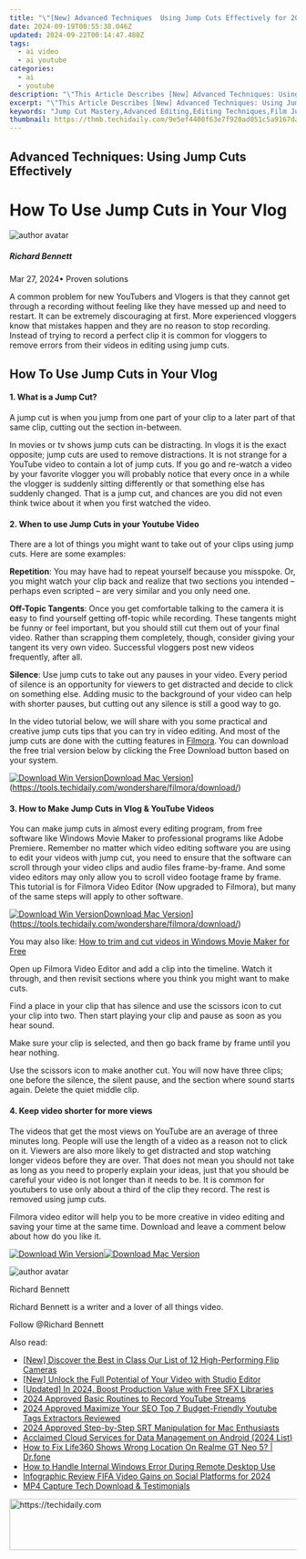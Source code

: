 ```yaml
---
title: "\"[New] Advanced Techniques  Using Jump Cuts Effectively for 2024\""
date: 2024-09-19T00:55:38.046Z
updated: 2024-09-22T00:14:47.480Z
tags:
  - ai video
  - ai youtube
categories:
  - ai
  - youtube
description: "\"This Article Describes [New] Advanced Techniques: Using Jump Cuts Effectively for 2024\""
excerpt: "\"This Article Describes [New] Advanced Techniques: Using Jump Cuts Effectively for 2024\""
keywords: "Jump Cut Mastery,Advanced Editing,Editing Techniques,Film Jump Edits,Cutting Scenes Well,Efficient Transitions,Effective Edit Tricks"
thumbnail: https://thmb.techidaily.com/9e5ef4400f63e7f920ad051c5a9167da56f0ec84a54929789d005136b7898918.jpg
---
```


## Advanced Techniques: Using Jump Cuts Effectively

# How To Use Jump Cuts in Your Vlog

![author avatar](https://images.wondershare.com/filmora/article-images/richard-bennett.jpg)

##### Richard Bennett

 Mar 27, 2024• Proven solutions

A common problem for new YouTubers and Vlogers is that they cannot get through a recording without feeling like they have messed up and need to restart. It can be extremely discouraging at first. More experienced vloggers know that mistakes happen and they are no reason to stop recording. Instead of trying to record a perfect clip it is common for vloggers to remove errors from their videos in editing using jump cuts.

## How To Use Jump Cuts in Your Vlog

#### 1\. What is a Jump Cut?

A jump cut is when you jump from one part of your clip to a later part of that same clip, cutting out the section in-between.

In movies or tv shows jump cuts can be distracting. In vlogs it is the exact opposite; jump cuts are used to remove distractions. It is not strange for a YouTube video to contain a lot of jump cuts. If you go and re-watch a video by your favorite vlogger you will probably notice that every once in a while the vlogger is suddenly sitting differently or that something else has suddenly changed. That is a jump cut, and chances are you did not even think twice about it when you first watched the video.

#### 2\. When to use Jump Cuts in your Youtube Video

There are a lot of things you might want to take out of your clips using jump cuts. Here are some examples:

**Repetition**: You may have had to repeat yourself because you misspoke. Or, you might watch your clip back and realize that two sections you intended – perhaps even scripted – are very similar and you only need one.

**Off-Topic Tangents**: Once you get comfortable talking to the camera it is easy to find yourself getting off-topic while recording. These tangents might be funny or feel important, but you should still cut them out of your final video. Rather than scrapping them completely, though, consider giving your tangent its very own video. Successful vloggers post new videos frequently, after all.

**Silence**: Use jump cuts to take out any pauses in your video. Every period of silence is an opportunity for viewers to get distracted and decide to click on something else. Adding music to the background of your video can help with shorter pauses, but cutting out any silence is still a good way to go.

In the video tutorial below, we will share with you some practical and creative jump cuts tips that you can try in video editing. And most of the jump cuts are done with the cutting features in [Filmora](https://tools.techidaily.com/wondershare/filmora/download/). You can download the free trial version below by clicking the Free Download button based on your system.

[![Download Win Version](https://images.wondershare.com/filmora/guide/download-btn-win.jpg)](https://tools.techidaily.com/wondershare/filmora/download/)[Download Mac Version](https://images.wondershare.com/filmora/guide/download-btn-mac.jpg)](https://tools.techidaily.com/wondershare/filmora/download/)

#### 3\. How to Make Jump Cuts in Vlog & YouTube Videos

You can make jump cuts in almost every editing program, from free software like Windows Movie Maker to professional programs like Adobe Premiere. Remember no matter which video editing software you are using to edit your videos with jump cut, you need to ensure that the software can scroll through your video clips and audio files frame-by-frame. And some video editors may only allow you to scroll video footage frame by frame. This tutorial is for Filmora Video Editor (Now upgraded to Filmora), but many of the same steps will apply to other software.

[![Download Win Version](https://images.wondershare.com/filmora/guide/download-btn-win.jpg)](https://tools.techidaily.com/wondershare/filmora/download/)[Download Mac Version](https://images.wondershare.com/filmora/guide/download-btn-mac.jpg)](https://tools.techidaily.com/wondershare/filmora/download/)

You may also like: [How to trim and cut videos in Windows Movie Maker for Free](https://tools.techidaily.com/wondershare/filmora/download/)

Open up Filmora Video Editor and add a clip into the timeline. Watch it through, and then revisit sections where you think you might want to make cuts.

Find a place in your clip that has silence and use the scissors icon to cut your clip into two. Then start playing your clip and pause as soon as you hear sound.

Make sure your clip is selected, and then go back frame by frame until you hear nothing.

Use the scissors icon to make another cut. You will now have three clips; one before the silence, the silent pause, and the section where sound starts again. Delete the quiet middle clip.

#### 4\. Keep video shorter for more views

The videos that get the most views on YouTube are an average of three minutes long. People will use the length of a video as a reason not to click on it. Viewers are also more likely to get distracted and stop watching longer videos before they are over. That does not mean you should not take as long as you need to properly explain your ideas, just that you should be careful your video is not longer than it needs to be. It is common for youtubers to use only about a third of the clip they record. The rest is removed using jump cuts.

Filmora video editor will help you to be more creative in video editing and saving your time at the same time. Download and leave a comment below about how do you like it.

[![Download Win Version](https://images.wondershare.com/filmora/guide/download-btn-win.jpg)](https://tools.techidaily.com/wondershare/filmora/download/)[![Download Mac Version](https://images.wondershare.com/filmora/guide/download-btn-mac.jpg)](https://tools.techidaily.com/wondershare/filmora/download/)

![author avatar](https://images.wondershare.com/filmora/article-images/richard-bennett.jpg)

Richard Bennett

Richard Bennett is a writer and a lover of all things video.

Follow @Richard Bennett

<ins class="adsbygoogle"
     style="display:block"
     data-ad-format="autorelaxed"
     data-ad-client="ca-pub-7571918770474297"
     data-ad-slot="1223367746"></ins>

<ins class="adsbygoogle"
     style="display:block"
     data-ad-client="ca-pub-7571918770474297"
     data-ad-slot="8358498916"
     data-ad-format="auto"
     data-full-width-responsive="true"></ins>

<span class="atpl-alsoreadstyle">Also read:</span>
<div><ul>
<li><a href="https://youtube-web.techidaily.com/iscover-the-best-in-class-our-list-of-12-high-performing-flip-cameras/"><u>[New] Discover the Best in Class Our List of 12 High-Performing Flip Cameras</u></a></li>
<li><a href="https://youtube-web.techidaily.com/nlock-the-full-potential-of-your-video-with-studio-editor/"><u>[New] Unlock the Full Potential of Your Video with Studio Editor</u></a></li>
<li><a href="https://youtube-web.techidaily.com/ed-in-2024-boost-production-value-with-free-sfx-libraries/"><u>[Updated] In 2024, Boost Production Value with Free SFX Libraries</u></a></li>
<li><a href="https://screen-capture.techidaily.com/2024-approved-basic-routines-to-record-youtube-streams/"><u>2024 Approved Basic Routines to Record YouTube Streams</u></a></li>
<li><a href="https://youtube-web.techidaily.com/approved-maximize-your-seo-top-7-budget-friendly-youtube-tags-extractors-reviewed/"><u>2024 Approved Maximize Your SEO Top 7 Budget-Friendly Youtube Tags Extractors Reviewed</u></a></li>
<li><a href="https://extra-approaches.techidaily.com/2024-approved-step-by-step-srt-manipulation-for-mac-enthusiasts/"><u>2024 Approved Step-by-Step SRT Manipulation for Mac Enthusiasts</u></a></li>
<li><a href="https://extra-tips.techidaily.com/acclaimed-cloud-services-for-data-management-on-android-2024-list/"><u>Acclaimed Cloud Services for Data Management on Android (2024 List)</u></a></li>
<li><a href="https://fake-location.techidaily.com/how-to-fix-life360-shows-wrong-location-on-realme-gt-neo-5-drfone-by-drfone-virtual-android/"><u>How to Fix Life360 Shows Wrong Location On Realme GT Neo 5? | Dr.fone</u></a></li>
<li><a href="https://win11-tips.techidaily.com/how-to-handle-internal-windows-error-during-remote-desktop-use/"><u>How to Handle Internal Windows Error During Remote Desktop Use</u></a></li>
<li><a href="https://youtube-web.techidaily.com/raphic-review-fifa-video-gains-on-social-platforms-for-2024/"><u>Infographic Review FIFA Video Gains on Social Platforms for 2024</u></a></li>
<li><a href="https://video-capture.techidaily.com/mp4-capture-tech-download-and-testimonials/"><u>MP4 Capture Tech Download & Testimonials</u></a></li>
</ul></div>

<!-- affiliate ads begin -->
<a href="https://unicoeye.pxf.io/c/5597632/2134241/18498" target="_top" id="2134241">
  <img src="//a.impactradius-go.com/display-ad/18498-2134241" border="0" alt="https://techidaily.com" width="728" height="90"/>
</a>
<img height="0" width="0" src="https://unicoeye.pxf.io/i/5597632/2134241/18498" style="position:absolute;visibility:hidden;" border="0" />
<!-- affiliate ads end -->

